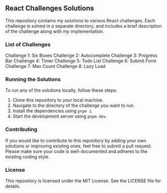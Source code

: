 ## React Challenges Solutions

This repository contains my solutions to various React challenges. Each challenge is solved in a separate directory, and includes a brief description of the challenge along with my implementation.

### List of Challenges

Challenge 1: Six Boxes
Challenge 2: Autocomplete
Challenge 3: Progress Bar
Challenge 4: Timer
Challenge 5: Todo List
Challenge 6: Submit Form
Challenge 7: Max Count
Challenge 8: Lazy Load

### Running the Solutions

To run any of the solutions locally, follow these steps:

1. Clone this repository to your local machine.
2. Navigate to the directory of the challenge you want to run.
3. Install the dependencies using `pnpm i`.
4. Start the development server using `pnpm dev`.

### Contributing

If you would like to contribute to this repository by adding your own solutions or improving existing ones, feel free to submit a pull request. Please make sure your code is well-documented and adheres to the existing coding style.

### License

This repository is licensed under the MIT License. See the LICENSE file for details.
